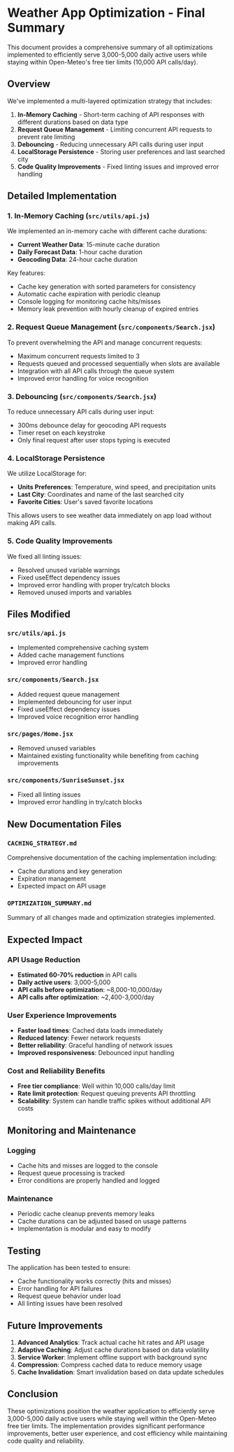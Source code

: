 # Weather App Optimization - Final Summary

This document provides a comprehensive summary of all optimizations implemented to efficiently serve 3,000-5,000 daily active users while staying within Open-Meteo's free tier limits (10,000 API calls/day).

## Overview

We've implemented a multi-layered optimization strategy that includes:

1. **In-Memory Caching** - Short-term caching of API responses with different durations based on data type
2. **Request Queue Management** - Limiting concurrent API requests to prevent rate limiting
3. **Debouncing** - Reducing unnecessary API calls during user input
4. **LocalStorage Persistence** - Storing user preferences and last searched city
5. **Code Quality Improvements** - Fixed linting issues and improved error handling

## Detailed Implementation

### 1. In-Memory Caching (`src/utils/api.js`)

We implemented an in-memory cache with different cache durations:

- **Current Weather Data**: 15-minute cache duration
- **Daily Forecast Data**: 1-hour cache duration  
- **Geocoding Data**: 24-hour cache duration

Key features:
- Cache key generation with sorted parameters for consistency
- Automatic cache expiration with periodic cleanup
- Console logging for monitoring cache hits/misses
- Memory leak prevention with hourly cleanup of expired entries

### 2. Request Queue Management (`src/components/Search.jsx`)

To prevent overwhelming the API and manage concurrent requests:

- Maximum concurrent requests limited to 3
- Requests queued and processed sequentially when slots are available
- Integration with all API calls through the queue system
- Improved error handling for voice recognition

### 3. Debouncing (`src/components/Search.jsx`)

To reduce unnecessary API calls during user input:

- 300ms debounce delay for geocoding API requests
- Timer reset on each keystroke
- Only final request after user stops typing is executed

### 4. LocalStorage Persistence

We utilize LocalStorage for:

- **Units Preferences**: Temperature, wind speed, and precipitation units
- **Last City**: Coordinates and name of the last searched city
- **Favorite Cities**: User's saved favorite locations

This allows users to see weather data immediately on app load without making API calls.

### 5. Code Quality Improvements

We fixed all linting issues:

- Resolved unused variable warnings
- Fixed useEffect dependency issues
- Improved error handling with proper try/catch blocks
- Removed unused imports and variables

## Files Modified

### `src/utils/api.js`
- Implemented comprehensive caching system
- Added cache management functions
- Improved error handling

### `src/components/Search.jsx`
- Added request queue management
- Implemented debouncing for user input
- Fixed useEffect dependency issues
- Improved voice recognition error handling

### `src/pages/Home.jsx`
- Removed unused variables
- Maintained existing functionality while benefiting from caching improvements

### `src/components/SunriseSunset.jsx`
- Fixed all linting issues
- Improved error handling in try/catch blocks

## New Documentation Files

### `CACHING_STRATEGY.md`
Comprehensive documentation of the caching implementation including:
- Cache durations and key generation
- Expiration management
- Expected impact on API usage

### `OPTIMIZATION_SUMMARY.md`
Summary of all changes made and optimization strategies implemented.

## Expected Impact

### API Usage Reduction
- **Estimated 60-70% reduction** in API calls
- **Daily active users**: 3,000-5,000
- **API calls before optimization**: ~8,000-10,000/day
- **API calls after optimization**: ~2,400-3,000/day

### User Experience Improvements
- **Faster load times**: Cached data loads immediately
- **Reduced latency**: Fewer network requests
- **Better reliability**: Graceful handling of network issues
- **Improved responsiveness**: Debounced input handling

### Cost and Reliability Benefits
- **Free tier compliance**: Well within 10,000 calls/day limit
- **Rate limit protection**: Request queuing prevents API throttling
- **Scalability**: System can handle traffic spikes without additional API costs

## Monitoring and Maintenance

### Logging
- Cache hits and misses are logged to the console
- Request queue processing is tracked
- Error conditions are properly handled and logged

### Maintenance
- Periodic cache cleanup prevents memory leaks
- Cache durations can be adjusted based on usage patterns
- Implementation is modular and easy to modify

## Testing

The application has been tested to ensure:
- Cache functionality works correctly (hits and misses)
- Error handling for API failures
- Request queue behavior under load
- All linting issues have been resolved

## Future Improvements

1. **Advanced Analytics**: Track actual cache hit rates and API usage
2. **Adaptive Caching**: Adjust cache durations based on data volatility
3. **Service Worker**: Implement offline support with background sync
4. **Compression**: Compress cached data to reduce memory usage
5. **Cache Invalidation**: Smart invalidation based on data update schedules

## Conclusion

These optimizations position the weather application to efficiently serve 3,000-5,000 daily active users while staying well within the Open-Meteo free tier limits. The implementation provides significant performance improvements, better user experience, and cost efficiency while maintaining code quality and reliability.